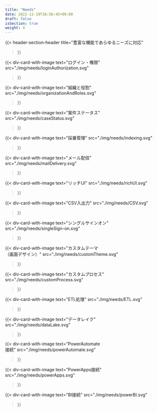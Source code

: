 ```yaml
---
title: "Needs"
date: 2022-12-10T16:56:45+09:00
draft: false
isSection: true
weight: 4
---
```


{{< header-section-header 
    title="豊富な機能で<span class='text-[#1A81B6]'>あらゆるニーズ</span>に対応"
>}}

<div class="grid grid-cols-2 md:grid-cols-4 lg:grid-cols-5 lg:gap-x-[65px] gap-y-[40px] 3xl:gap-y-[100px] mx-auto md:w-11/12 3xl:w-screen 3xl:max-w-[1300px]">

{{< div-card-with-image 
    text="ログイン・権限"
    src="./img/needs/loginAuthorization.svg" 
>}}

{{< div-card-with-image 
    text="組織と役割"
    src="./img/needs/organizationAndRoles.svg" 
>}}

{{< div-card-with-image 
    text="案件ステータス"
    src="./img/needs/caseStatus.svg" 
>}}

{{< div-card-with-image 
    text="採番管理"
    src="./img/needs/indexing.svg" 
>}}

{{< div-card-with-image 
    text="メール配信"
    src="./img/needs/mailDelivery.svg" 
>}}

{{< div-card-with-image 
    text="リッチUI"
    src="./img/needs/richUI.svg" 
>}}

{{< div-card-with-image 
    text="CSV入出力"
    src="./img/needs/CSV.svg" 
>}}

{{< div-card-with-image 
    text="シングルサインオン"
    src="./img/needs/singleSign-on.svg" 
>}}

{{< div-card-with-image 
    text="カスタムテーマ<br>（画面デザイン）"
    src="./img/needs/customTheme.svg" 
>}}

{{< div-card-with-image 
    text="カスタムプロセス"
    src="./img/needs/customProcess.svg" 
>}}

{{< div-card-with-image 
    text="ETL処理"
    src="./img/needs/ETL.svg" 
>}}

{{< div-card-with-image 
    text="データレイク"
    src="./img/needs/dataLake.svg" 
>}}

{{< div-card-with-image 
    text="PowerAutomate<br>接続"
    src="./img/needs/powerAutomate.svg" 
>}}

{{< div-card-with-image 
    text="PowerApps接続"
    src="./img/needs/powerApps.svg" 
>}}

{{< div-card-with-image 
    text="BI接続"
    src="./img/needs/powerBI.svg" 
>}}

</div>
